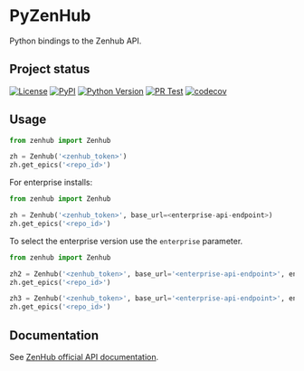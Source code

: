 # PyZenHub

Python bindings to the Zenhub API.

## Project status

[![License](https://img.shields.io/pypi/l/pyzenhub.svg?color=green)](https://github.com/goanpeca/pyzenhub/raw/main/LICENSE.txt)
[![PyPI](https://img.shields.io/pypi/v/pyzenhub.svg?color=green)](https://pypi.org/project/pyzenhub)
[![Python
Version](https://img.shields.io/pypi/pyversions/pyzenhub.svg?color=green)](https://python.org)
[![PR Test](https://github.com/goanpeca/pyzenhub/actions/workflows/test_pull_request.yml/badge.svg?branch=main)](https://github.com/goanpeca/pyzenhub/actions/workflows/test_pull_request.yml)
[![codecov](https://codecov.io/gh/goanpeca/pyzenhub/branch/main/graph/badge.svg?token=dcsjgl1sOi)](https://codecov.io/gh/goanpeca/pyzenhub)

## Usage

```python
from zenhub import Zenhub

zh = Zenhub('<zenhub_token>')
zh.get_epics('<repo_id>')
```

For enterprise installs:

```python
from zenhub import Zenhub

zh = Zenhub('<zenhub_token>', base_url=<enterprise-api-endpoint>)
zh.get_epics('<repo_id>')
```

To select the enterprise version use the `enterprise` parameter.

```python
from zenhub import Zenhub

zh2 = Zenhub('<zenhub_token>', base_url='<enterprise-api-endpoint>', enterprise=2)
zh.get_epics('<repo_id>')

zh3 = Zenhub('<zenhub_token>', base_url='<enterprise-api-endpoint>', enterprise=3)
zh.get_epics('<repo_id>')
```

## Documentation

See [ZenHub official API documentation](https://github.com/ZenHubIO/API).
